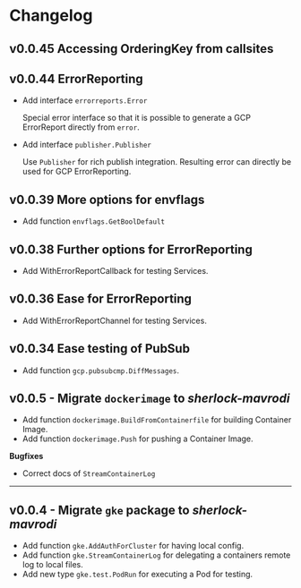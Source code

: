 # Changelog

## v0.0.45 Accessing OrderingKey from callsites

## v0.0.44 ErrorReporting
- Add interface `errorreports.Error`

  Special error interface so that it is possible to generate a GCP ErrorReport directly from `error`.
- Add interface `publisher.Publisher`

  Use `Publisher` for rich publish integration. Resulting error can directly be used for GCP ErrorReporting.

## v0.0.39 More options for envflags
- Add function `envflags.GetBoolDefault`

## v0.0.38 Further options for ErrorReporting
- Add WithErrorReportCallback for testing Services.

## v0.0.36 Ease for ErrorReporting
- Add WithErrorReportChannel for testing Services.

## v0.0.34 Ease testing of PubSub
- Add function `gcp.pubsubcmp.DiffMessages`.

## v0.0.5 - Migrate `dockerimage` to _sherlock-mavrodi_

- Add function `dockerimage.BuildFromContainerfile` for building Container Image.
- Add function `dockerimage.Push` for pushing a Container Image.

**Bugfixes**
- Correct docs of `StreamContainerLog`


---
## v0.0.4 - Migrate `gke` package to _sherlock-mavrodi_

- Add function `gke.AddAuthForCluster` for having local config.
- Add function `gke.StreamContainerLog` for delegating a containers remote log to local files.
- Add new type `gke.test.PodRun` for executing a Pod for testing.
